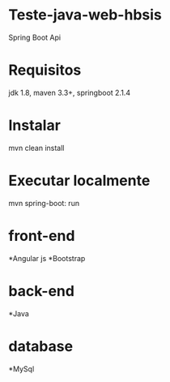 # Teste-java-web-hbsis
Spring Boot Api

# Requisitos
jdk 1.8, maven 3.3+, springboot 2.1.4

# Instalar
mvn clean install

# Executar localmente
mvn spring-boot: run

# front-end
*Angular js
*Bootstrap

# back-end
*Java

# database
*MySql 



